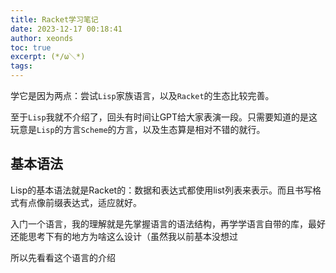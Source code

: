 ```yaml
---
title: Racket学习笔记
date: 2023-12-17 00:18:41
author: xeonds
toc: true
excerpt: (*/ω＼*)
tags:
---
```


学它是因为两点：尝试`Lisp`家族语言，以及`Racket`的生态比较完善。

至于`Lisp`我就不介绍了，回头有时间让GPT给大家表演一段。只需要知道的是这玩意是`Lisp`的方言`Scheme`的方言，以及生态算是相对不错的就行。

## 基本语法
Lisp的基本语法就是Racket的：数据和表达式都使用list列表来表示。而且书写格式有点像前缀表达式，适应就好。

入门一个语言，我的理解就是先掌握语言的语法结构，再学学语言自带的库，最好还能思考下有的地方为啥这么设计（虽然我以前基本没想过

所以先看看这个语言的介绍

